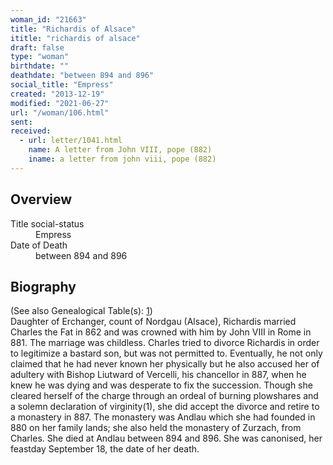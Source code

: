 ```yaml
---
woman_id: "21663"
title: "Richardis of Alsace"
ititle: "richardis of alsace"
draft: false
type: "woman"
birthdate: ""
deathdate: "between 894 and 896"
social_title: "Empress"
created: "2013-12-19"
modified: "2021-06-27"
url: "/woman/106.html"
sent:
received:
  - url: letter/1041.html
    name: A letter from John VIII, pope (882)
    iname: a letter from john viii, pope (882)
---
```

<h2 class="mt-4">Overview</h2><dt>Title social-status</dt><dd>Empress</dd><dt>Date of Death</dt><dd>between 894 and 896</dd><h2 class="mt-4">Biography</h2>(See also Genealogical Table(s): <a href="https://epistolae.ctl.columbia.edu/content/genealogy-charlemagne#n106">1</a>)<br>Daughter of Erchanger, count of Nordgau (Alsace), Richardis married Charles the Fat in 862 and was crowned with him by John VIII in Rome in 881.  The marriage was childless.  Charles tried to divorce Richardis in order to legitimize a bastard son, but was not permitted to.  Eventually, he not only claimed that he had never known her physically but he also accused her of adultery with Bishop Liutward of Vercelli, his chancellor in 887, when he knew he was dying and was desperate to fix the succession.  Though she cleared herself of the charge through an ordeal of burning plowshares and a solemn declaration of virginity(1), she did accept the divorce and retire to a monastery in 887.  The monastery was Andlau which she had founded in 880 on her family lands; she also held the monastery of Zurzach, from Charles.  She died at Andlau between 894 and 896.   She was canonised, her feastday September 18, the date of her death.


